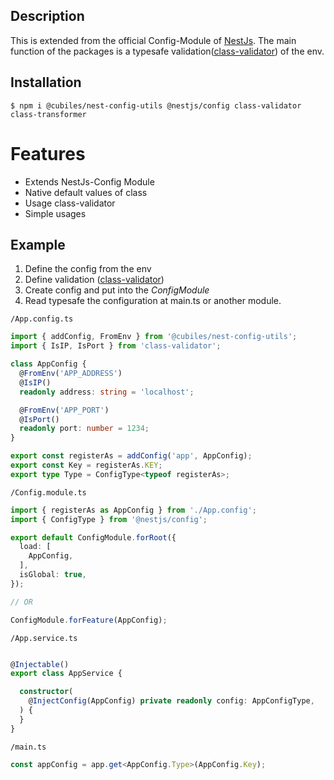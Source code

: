## Description

This is extended from the official Config-Module of [NestJs](https://github.com/nestjs/nest).
The main function of the packages is a typesafe
validation([class-validator](https://github.com/typestack/class-validator))  of the env.

## Installation

```
$ npm i @cubiles/nest-config-utils @nestjs/config class-validator class-transformer
```

# Features

- Extends NestJs-Config Module
- Native default values of class
- Usage class-validator
- Simple usages

## Example

1. Define the config from the env
2. Define validation ([class-validator](https://github.com/typestack/class-validator))
3. Create config and put into the _ConfigModule_
4. Read typesafe the configuration at main.ts or another module.

`/App.config.ts`

```ts
import { addConfig, FromEnv } from '@cubiles/nest-config-utils';
import { IsIP, IsPort } from 'class-validator';

class AppConfig {
  @FromEnv('APP_ADDRESS')
  @IsIP()
  readonly address: string = 'localhost';

  @FromEnv('APP_PORT')
  @IsPort()
  readonly port: number = 1234;
}

export const registerAs = addConfig('app', AppConfig);
export const Key = registerAs.KEY;
export type Type = ConfigType<typeof registerAs>;
```

`/Config.module.ts`

```ts
import { registerAs as AppConfig } from './App.config';
import { ConfigType } from '@nestjs/config';

export default ConfigModule.forRoot({
  load: [
    AppConfig,
  ],
  isGlobal: true,
});

// OR 

ConfigModule.forFeature(AppConfig);
```

`/App.service.ts`

```ts

@Injectable()
export class AppService {

  constructor(
    @InjectConfig(AppConfig) private readonly config: AppConfigType,
  ) {
  }
}
```

`/main.ts`

```ts
const appConfig = app.get<AppConfig.Type>(AppConfig.Key);
```



